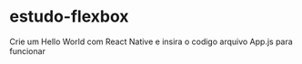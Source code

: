 # estudo-flexbox

Crie um Hello World com React Native e insira o codigo arquivo App.js para funcionar

